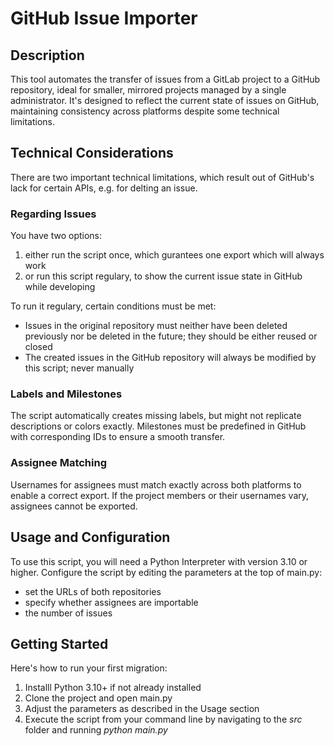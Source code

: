 # GitHub Issue Importer

## Description

This tool automates the transfer of issues from a GitLab project to a GitHub repository, ideal for smaller, mirrored projects managed by a single administrator. It's designed to reflect the current state of issues on GitHub, maintaining consistency across platforms despite some technical limitations.

## Technical Considerations

There are two important technical limitations, which result out of GitHub's lack for certain APIs, e.g. for delting an issue.

### Regarding Issues

You have two options:

1. either run the script once, which gurantees one export which will always work
2. or run this script regulary, to show the current issue state in GitHub while developing

To run it regulary, certain conditions must be met:

- Issues in the original repository must neither have been deleted previously nor be deleted in the future; they should be either reused or closed
- The created issues in the GitHub repository will always be modified by this script; never manually

### Labels and Milestones

The script automatically creates missing labels, but might not replicate descriptions or colors exactly. Milestones must be predefined in GitHub with corresponding IDs to ensure a smooth transfer.

### Assignee Matching

Usernames for assignees must match exactly across both platforms to enable a correct export. If the project members or their usernames vary, assignees cannot be exported.

## Usage and Configuration

To use this script, you will need a Python Interpreter with version 3.10 or higher.
Configure the script by editing the parameters at the top of main.py:

- set the URLs of both repositories
- specify whether assignees are importable
- the number of issues

## Getting Started

Here's how to run your first migration:

1. Installl Python 3.10+ if not already installed
2. Clone the project and open main.py
3. Adjust the parameters as described in the Usage section
4. Execute the script from your command line by navigating to the *src* folder and running *python main.py*
